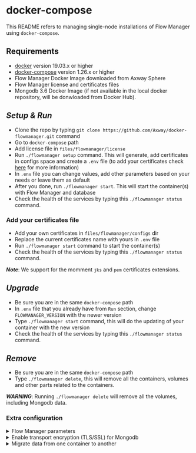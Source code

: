 # docker-compose

This README refers to managing single-node installations of Flow Manager using `docker-compose`.

## Requirements

* [docker](https://docs.docker.com/engine/install/) version 19.03.x or higher
* [docker-compose](https://docs.docker.com/compose/install/) version 1.26.x or higher
* Flow Manager Docker Image downloaded from Axway Sphere
* Flow Manager license and certificates files
* Mongodb 3.6 Docker Image (if not available in the local docker repository, will be donwloaded from Docker Hub).

## ***Setup & Run***

* Clone the repo by typing `git clone https://github.com/Axway/docker-flowmanager.git` command
* Go to `docker-compose` path
* Add license file in `files/flowmanager/license`
* Run `./flowmanager setup` command. This will generate, add certificates in configs space and create a `.env` file (to add your certificates check [here](#add-your-certificates) for more information)
* In `.env` file you can change values, add other parameters based on your needs or leave them as default
* After you done, run `./flowmanager start`. This will start the container(s) with Flow Manager and database
* Check the health of the services by typing this `./flowmanager status` command.

### Add your certificates file

* Add your own certificates in `files/flowmanager/configs` dir
* Replace the current certificates name with yours in `.env` file
* Run `./flowmanager start` command to start the container(s)
* Check the health of the services by typing this `./flowmanager status` command.

***Note***: We support for the momment `jks` and `pem` certificates extensions.

## ***Upgrade***

* Be sure you are in the same `docker-compose` path
* In `.env` file that you already have from `Run` section, change `FLOWMANAGER_VERSION` with the newer version
* Type `./flowmanager start` command, this will do the updating of your container with the new version
* Check the health of the services by typing this `./flowmanager status` command.

## ***Remove***

* Be sure you are in the same `docker-compose` path
* Type `./flowmanager delete`, this will remove all the containers, volumes and other parts related to the containers.

***WARNING***: Running `./flowmanager delete`  will remove all the volumes, including Mongodb data.

### Extra configuration

<details>
  <summary>Flow Manager parameters</summary>

The file `env.template` contains basic fields that can be configured at Flow Manager start. The extended list can be consulted below. In order to add a new parameter, simply add it in your `.env` file and will be considered at Flow Manager.

All active Environment variables/parameters for Flow Manager, including all the services required to run can be found [here](../docs/parameters.md).
</details>

<details>
  <summary>Enable transport encryption (TLS/SSL) for Mongodb</summary>

Encrypt all of Mongodb’s network traffic. TLS/SSL ensures that Mongodb network traffic is only readable by the intended client.

* Go to `docker-compose/files/mongo/config` path
* Uncomment `ssl` block from `mongod.conf` file
* Bring or generate certificate files in path you already are
* Change value of `CAFile` and `PEMKeyFile` parameters with yours (only name of certificate files)
* Save it
* Run `./flowmanager start` command in case you run Mongodb for the first time  or `./flowmanager restart mongodb` in case you already have Mongodb up.

</details>

<details>
  <summary>Migrate data from one container to another</summary>

  Steps to move your current data from an existing container (that uses a custom docker image) to new container (that uses an official docker image) can be found [here](../docs/migrate_data_mongodb.md).

</details>

